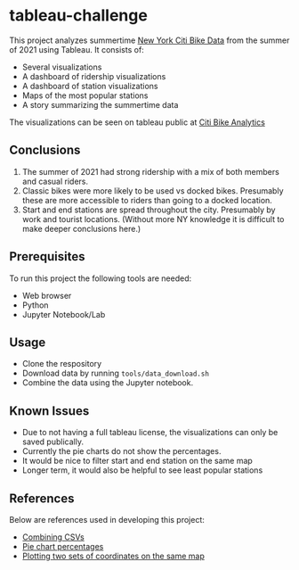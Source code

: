 # tableau-challenge

This project analyzes summertime [New York Citi Bike Data](https://ride.citibikenyc.com/system-data) from the summer of 2021 using Tableau. It consists of:

* Several visualizations
* A dashboard of ridership visualizations
* A dashboard of station visualizations
* Maps of the most popular stations
* A story summarizing the summertime data

The visualizations can be seen on tableau public at [Citi Bike Analytics](https://public.tableau.com/app/profile/jagjeet.khalsa/viz/CitiBikeAnalytics_16362619878180/StationDashboard)

## Conclusions

1. The summer of 2021 had strong ridership with a mix of both members and casual riders.
2. Classic bikes were more likely to be used vs docked bikes. Presumably these are more accessible to riders than going to a docked location.
3. Start and end stations are spread throughout the city. Presumably by work and tourist locations. (Without more NY knowledge it is difficult to make deeper conclusions here.)

## Prerequisites

To run this project the following tools are needed:

* Web browser
* Python
* Jupyter Notebook/Lab

## Usage

* Clone the respository
* Download data by running `tools/data_download.sh`
* Combine the data using the Jupyter notebook.
## Known Issues

* Due to not having a full tableau license, the visualizations can only be saved publically.
* Currently the pie charts do not show the percentages.
* It would be nice to filter start and end station on the same map
* Longer term, it would also be helpful to see least popular stations

## References

Below are references used in developing this project:

* [Combining CSVs](https://www.freecodecamp.org/news/how-to-combine-multiple-csv-files-with-8-lines-of-code-265183e0854/)
* [Pie chart percentages](https://community.tableau.com/s/question/0D54T00000LQSQFSA5/how-to-represent-values-in-pie-chart-as-percentage-of-total)
* [Plotting two sets of coordinates on the same map](https://community.tableau.com/s/question/0D54T00000C6lV9/plotting-two-sets-of-gps-coordinates-on-a-map)
